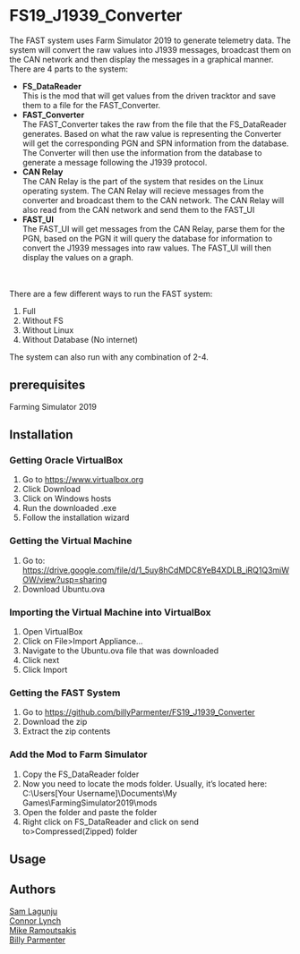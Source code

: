 # FS19_J1939_Converter
The FAST system uses Farm Simulator 2019 to generate telemetry data. The system will convert the raw values into J1939 messages, broadcast them on the CAN network and then display the messages in a graphical manner. There are 4 parts to the system: 
 - <b>FS_DataReader</b></br>
 This is the mod that will get values from the driven tracktor and save them to a file for the FAST_Converter.
 - <b>FAST_Converter</b></br>
The FAST_Converter takes the raw from the file that the FS_DataReader generates. Based on what the raw value is representing the Converter will get the corresponding PGN and SPN information from the database. The Converter will then use the information from the database to generate a message following the J1939 protocol.
 - <b>CAN Relay</b></br>
The CAN Relay is the part of the system that resides on the Linux operating system. The CAN Relay will recieve messages from the converter and broadcast them to the CAN network. The CAN Relay will also read from the CAN network and send them to the FAST_UI
 - <b>FAST_UI</b></br>
The FAST_UI will get messages from the CAN Relay, parse them for the PGN, based on the PGN it will query the database for information to convert the J1939 messages into raw values. The FAST_UI will then display the values on a graph.
</br>
</br>
There are a few different ways to run the FAST system:</br>

1. Full
2. Without FS
3. Without Linux
4. Without Database (No internet)

The system can also run with any combination of 2-4.

## prerequisites
Farming Simulator 2019 </br>

## Installation
### Getting Oracle VirtualBox

1.	Go to https://www.virtualbox.org 
2.	Click Download
3.	Click on Windows hosts
4.	Run the downloaded .exe
5.	Follow the installation wizard

### Getting the Virtual Machine

1.	Go to: https://drive.google.com/file/d/1_5uy8hCdMDC8YeB4XDLB_iRQ1Q3miWOW/view?usp=sharing 
2.	Download Ubuntu.ova

### Importing the Virtual Machine into VirtualBox

1.	Open VirtualBox
2.	Click on File>Import Appliance…
3.	Navigate to the Ubuntu.ova file that was downloaded
4.	Click next
5.	Click Import

### Getting the FAST System

1.	Go to https://github.com/billyParmenter/FS19_J1939_Converter
2.	Download the zip
3.	Extract the zip contents

### Add the Mod to Farm Simulator

1.	Copy the FS_DataReader folder
2.	Now you need to locate the mods folder. Usually, it’s located here: C:\Users\[Your Username]\Documents\My Games\FarmingSimulator2019\mods
3.	Open the folder and paste the folder
4.	Right click on FS_DataReader and click on send to>Compressed(Zipped) folder

## Usage



## Authors

[Sam Lagunju](https://github.com/SamueLagunju) </br>
[Connor Lynch](https://github.com/GetLynched) </br>
[Mike Ramoutsakis](https://github.com/jrmoca) </br>
[Billy Parmenter](https://github.com/billyParmenter)